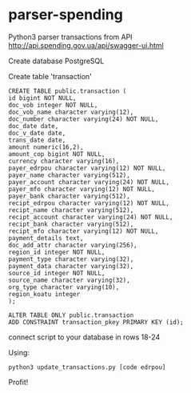 # parser-spending
Python3 parser transactions from API http://api.spending.gov.ua/api/swagger-ui.html

Create database PostgreSQL

Create table 'transaction'

    CREATE TABLE public.transaction (
    id bigint NOT NULL,
    doc_vob integer NOT NULL,
    doc_vob_name character varying(12),
    doc_number character varying(24) NOT NULL,
    doc_date date,
    doc_v_date date,
    trans_date date,
    amount numeric(16,2),
    amount_cop bigint NOT NULL,
    currency character varying(16),
    payer_edrpou character varying(12) NOT NULL,
    payer_name character varying(512),
    payer_account character varying(24) NOT NULL,
    payer_mfo character varying(12) NOT NULL,
    payer_bank character varying(512),
    recipt_edrpou character varying(12) NOT NULL,
    recipt_name character varying(512),
    recipt_account character varying(24) NOT NULL,
    recipt_bank character varying(512),
    recipt_mfo character varying(12) NOT NULL,
    payment_details text,
    doc_add_attr character varying(256),
    region_id integer NOT NULL,
    payment_type character varying(32),
    payment_data character varying(32),
    source_id integer NOT NULL,
    source_name character varying(32),
    org_type character varying(10),
    region_koatu integer
    );

    ALTER TABLE ONLY public.transaction
    ADD CONSTRAINT transaction_pkey PRIMARY KEY (id);
    

    
connect script to your database in rows 18-24

Using:

    python3 update_transactions.py [code edrpou]

Profit!

